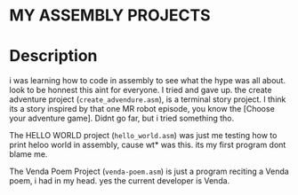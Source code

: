 # MY ASSEMBLY PROJECTS

# Description 
i was learning how to code in assembly to see what the hype was all about. look to be honnest this aint for everyone. I tried and gave up. the create adventure project (`create_advendure.asm`), is a terminal story project. I think its a story inspired by that one MR robot episode, you know the [Choose your adventure game]. Didnt go far, but i tried something tho.


The HELLO WORLD project (`hello_world.asm`) was just me testing how to print heloo world in assembly, cause wt* was this. its my first program dont blame me. 


The Venda Poem Project (`venda-poem.asm`) is just a program reciting a Venda poem, i had in my head. yes the current developer is Venda.
